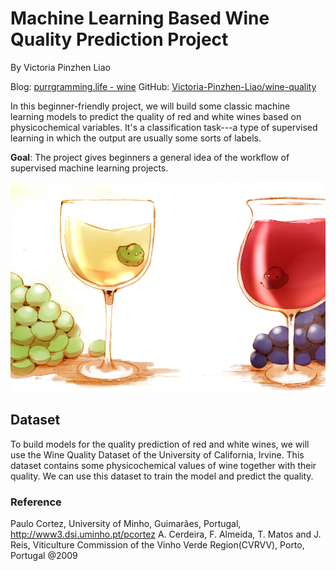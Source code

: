 # Machine Learning Based Wine Quality Prediction Project

By Victoria Pinzhen Liao

Blog: [purrgramming.life - wine](https://purrgramming.life/machine-learning/wine/)
GitHub: [Victoria-Pinzhen-Liao/wine-quality](https://github.com/Victoria-Pinzhen-Liao/wine-quality)

In this beginner-friendly project, we will build some classic machine learning models to predict the quality of red and white wines based on physicochemical variables.
It's a classification task---a type of supervised learning in which the output are usually some sorts of labels.

**Goal**: The project gives beginners a general idea of the workflow of supervised machine learning projects.

![](wine.jpg)


## Dataset

To build models for the quality prediction of red and white wines, we will use the Wine Quality Dataset of the University of California, Irvine.
This dataset contains some physicochemical values of wine together with their quality. We can use this dataset to train the model and predict the quality.

###  Reference
Paulo Cortez, University of Minho, Guimarães, Portugal, http://www3.dsi.uminho.pt/pcortez
A. Cerdeira, F. Almeida, T. Matos and J. Reis, Viticulture Commission of the Vinho Verde Region(CVRVV), Porto, Portugal @2009

